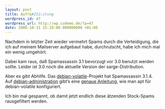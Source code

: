 ```yaml
---
layout: post
title: Aufr&#252;stung
wordpress_id: 47
wordpress_url: http://wp.codemo.de/?p=47
date: 2006-10-31 15:18:00.000000000 +01:00
---
```

Nachdem in letzter Zeit wieder vermehrt Spams durch die Verteidigung, die ich auf meinem Mailserver aufgebaut habe, durchrutscht, habe ich mich mal ein wenig umgehört.

Dabei kam raus, daß Spamassassin 3.1 bevorzugt vor 3.0 benutzt werden sollte. Leider ist 3.0 noch die aktuelle Version der sarge-Distribution.

Aber es gibt Abhilfe. Das [debian-volatile](http://volatile.debian.net)-Projekt hat Spamassassin 3.1.4. Auf [debian-administration](http://www.debian-administration.org) gibt&#8217;s eine [genaue Anleitung](http://www.debian-administration.org/users/lee/weblog/9), wie man apt für debian-volatile konfiguriert.

Ich bin mal gespannt, ob damit jetzt endlich diese ätzenden Stock-Spams rausgefiltert werden.

